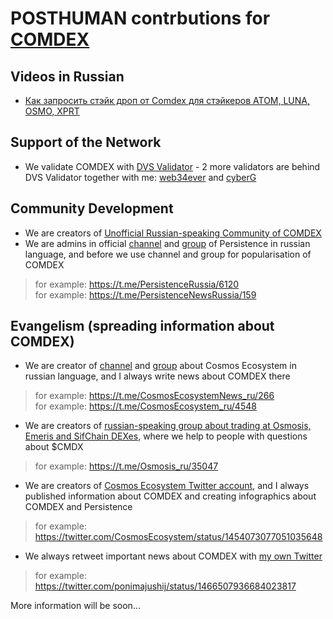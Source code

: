 # POSTHUMAN contrbutions for [COMDEX](https://comdex.one/)

## Videos in Russian
- [Как запросить стэйк дроп от Comdex для стэйкеров ATOM, LUNA, OSMO, XPRT](https://youtu.be/HJi2-akieQk)

## Support of the Network

- We validate COMDEX with [DVS Validator](https://www.mintscan.io/comdex/validators/comdexvaloper1963hcznh439kspqmjj5hv5h4nk2kphvats5ujk) - 2 more validators are behind DVS Validator together with me: [web34ever](https://web34ever.network/) and [cyberG](https://cyberg.digital/)

## Community Development

- We are creators of [Unofficial Russian-speaking Community of COMDEX](https://t.me/comdex_ru)
- We are admins in official [channel](https://t.me/PersistenceNewsRussia) and [group](https://t.me/PersistenceRussia) of Persistence in russian language, and before we use channel and group for popularisation of COMDEX
> for example: https://t.me/PersistenceRussia/6120 </br>
> for example: https://t.me/PersistenceNewsRussia/159 </br>

## Evangelism (spreading information about COMDEX)

- We are creator of [channel](https://t.me/CosmosEcosystemNews_ru) and [group](https://t.me/CosmosEcosystem_ru) about Cosmos Ecosystem in russian language, and I always write news about COMDEX there
> for example: https://t.me/CosmosEcosystemNews_ru/266 </br>
> for example: https://t.me/CosmosEcosystem_ru/4548 </br>

- We are creators of [russian-speaking group about trading at Osmosis, Emeris and SifChain DEXes](https://t.me/Osmosis_ru), where we help to people with questions about $CMDX
> for example: https://t.me/Osmosis_ru/35047 </br>

- We are creators of [Cosmos Ecosystem Twitter account](https://twitter.com/CosmosEcosystem), and I always published information about COMDEX and creating infographics about COMDEX and Persistence
> for example: https://twitter.com/CosmosEcosystem/status/1454073077051035648 </br>

- We always retweet important news about COMDEX with [my own Twitter](https://twitter.com/ponimajushij)
> for example: https://twitter.com/ponimajushij/status/1466507936684023817 </br>

More information will be soon...

